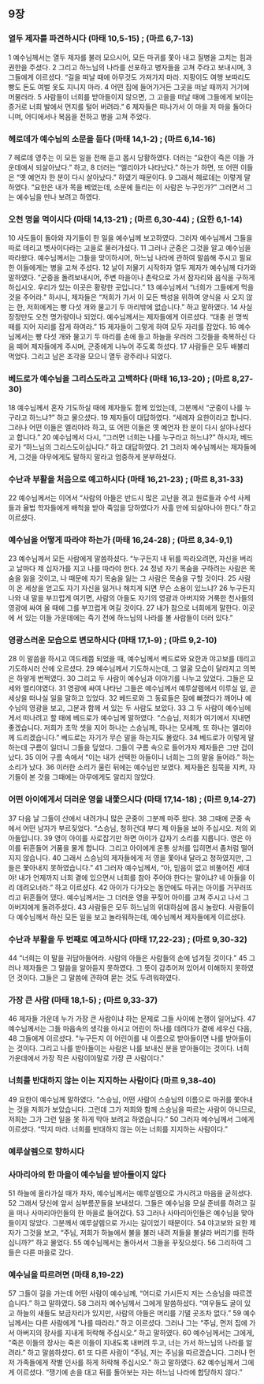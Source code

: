 ## 9장
### 열두 제자를 파견하시다 (마태 10,5-15) ;  (마르 6,7-13)
1 예수님께서는 열두 제자를 불러 모으시어, 모든 마귀를 쫓아 내고 질병을 고치는 힘과 권한을 주셨다.
2 그리고 하느님의 나라를 선포하고 병자들을 고쳐 주라고 보내시며,
3 그들에게 이르셨다. “길을 떠날 때에 아무것도 가져가지 마라. 지팡이도 여행 보따리도 빵도 돈도 여벌 옷도 지니지 마라.
4 어떤 집에 들어가거든 그곳을 떠날 때까지 거기에 머물러라.
5 사람들이 너희를 받아들이지 않으면, 그 고을을 떠날 때에 그들에게 보이는 증거로 너희 발에서 먼지를 털어 버려라.”
6 제자들은 떠나가서 이 마을 저 마을 돌아다니며, 어디에서나 복음을 전하고 병을 고쳐 주었다.
### 헤로데가 예수님의 소문을 듣다 (마태 14,1-2) ;  (마르 6,14-16)
7 헤로데 영주는 이 모든 일을 전해 듣고 몹시 당황하였다. 더러는 “요한이 죽은 이들 가운데에서 되살아났다.” 하고,
8 더러는 “엘리야가 나타났다.” 하는가 하면, 또 어떤 이들은 “옛 예언자 한 분이 다시 살아났다.” 하였기 때문이다.
9 그래서 헤로데는 이렇게 말하였다. “요한은 내가 목을 베었는데, 소문에 들리는 이 사람은 누구인가?” 그러면서 그는 예수님을 만나 보려고 하였다.
### 오천 명을 먹이시다 (마태 14,13-21) ;  (마르 6,30-44) ;  (요한 6,1-14)
10 사도들이 돌아와 자기들이 한 일을 예수님께 보고하였다. 그러자 예수님께서 그들을 따로 데리고 벳사이다라는 고을로 물러가셨다.
11 그러나 군중은 그것을 알고 예수님을 따라왔다. 예수님께서는 그들을 맞이하시어, 하느님 나라에 관하여 말씀해 주시고 필요한 이들에게는 병을 고쳐 주셨다.
12 날이 저물기 시작하자 열두 제자가 예수님께 다가와 말하였다. “군중을 돌려보내시어, 주변 마을이나 촌락으로 가서 잠자리와 음식을 구하게 하십시오. 우리가 있는 이곳은 황량한 곳입니다.”
13 예수님께서 “너희가 그들에게 먹을 것을 주어라.” 하시니, 제자들은 “저희가 가서 이 모든 백성을 위하여 양식을 사 오지 않는 한, 저희에게는 빵 다섯 개와 물고기 두 마리밖에 없습니다.” 하고 말하였다.
14 사실 장정만도 오천 명가량이나 되었다. 예수님께서는 제자들에게 이르셨다. “대충 쉰 명씩 떼를 지어 자리를 잡게 하여라.”
15 제자들이 그렇게 하여 모두 자리를 잡았다.
16 예수님께서는 빵 다섯 개와 물고기 두 마리를 손에 들고 하늘을 우러러 그것들을 축복하신 다음 떼어 제자들에게 주시며, 군중에게 나누어 주도록 하셨다.
17 사람들은 모두 배불리 먹었다. 그리고 남은 조각을 모으니 열두 광주리나 되었다.
### 베드로가 예수님을 그리스도라고 고백하다 (마태 16,13-20) ;  (마르 8,27-30)
18 예수님께서 혼자 기도하실 때에 제자들도 함께 있었는데, 그분께서 “군중이 나를 누구라고 하느냐?” 하고 물으셨다.
19 제자들이 대답하였다. “세례자 요한이라고 합니다. 그러나 어떤 이들은 엘리야라 하고, 또 어떤 이들은 옛 예언자 한 분이 다시 살아나셨다고 합니다.”
20 예수님께서 다시, “그러면 너희는 나를 누구라고 하느냐?” 하시자, 베드로가 “하느님의 그리스도이십니다.” 하고 대답하였다.
21 그러자 예수님께서는 제자들에게, 그것을 아무에게도 말하지 말라고 엄중하게 분부하셨다.
### 수난과 부활을 처음으로 예고하시다 (마태 16,21-23) ;  (마르 8,31-33)
22 예수님께서는 이어서 “사람의 아들은 반드시 많은 고난을 겪고 원로들과 수석 사제들과 율법 학자들에게 배척을 받아 죽임을 당하였다가 사흘 만에 되살아나야 한다.” 하고 이르셨다.
### 예수님을 어떻게 따라야 하는가 (마태 16,24-28) ;  (마르 8,34-9,1)
23 예수님께서 모든 사람에게 말씀하셨다. “누구든지 내 뒤를 따라오려면, 자신을 버리고 날마다 제 십자가를 지고 나를 따라야 한다.
24 정녕 자기 목숨을 구하려는 사람은 목숨을 잃을 것이고, 나 때문에 자기 목숨을 잃는 그 사람은 목숨을 구할 것이다.
25 사람이 온 세상을 얻고도 자기 자신을 잃거나 해치게 되면 무슨 소용이 있느냐?
26 누구든지 나와 내 말을 부끄럽게 여기면, 사람의 아들도 자기의 영광과 아버지와 거룩한 천사들의 영광에 싸여 올 때에 그를 부끄럽게 여길 것이다.
27 내가 참으로 너희에게 말한다. 이곳에 서 있는 이들 가운데에는 죽기 전에 하느님의 나라를 볼 사람들이 더러 있다.”
### 영광스러운 모습으로 변모하시다 (마태 17,1-9) ;  (마르 9,2-10)
28 이 말씀을 하시고 여드레쯤 되었을 때, 예수님께서 베드로와 요한과 야고보를 데리고 기도하시러 산에 오르셨다.
29 예수님께서 기도하시는데, 그 얼굴 모습이 달라지고 의복은 하얗게 번쩍였다.
30 그리고 두 사람이 예수님과 이야기를 나누고 있었다. 그들은 모세와 엘리야였다.
31 영광에 싸여 나타난 그들은 예수님께서 예루살렘에서 이루실 일, 곧 세상을 떠나실 일을 말하고 있었다.
32 베드로와 그 동료들은 잠에 빠졌다가 깨어나 예수님의 영광을 보고, 그분과 함께 서 있는 두 사람도 보았다.
33 그 두 사람이 예수님에게서 떠나려고 할 때에 베드로가 예수님께 말하였다. “스승님, 저희가 여기에서 지내면 좋겠습니다. 저희가 초막 셋을 지어 하나는 스승님께, 하나는 모세께, 또 하나는 엘리야께 드리겠습니다.” 베드로는 자기가 무슨 말을 하는지도 몰랐다.
34 베드로가 이렇게 말하는데 구름이 일더니 그들을 덮었다. 그들이 구름 속으로 들어가자 제자들은 그만 겁이 났다.
35 이어 구름 속에서 “이는 내가 선택한 아들이니 너희는 그의 말을 들어라.” 하는 소리가 났다.
36 이러한 소리가 울린 뒤에는 예수님만 보였다. 제자들은 침묵을 지켜, 자기들이 본 것을 그때에는 아무에게도 알리지 않았다.
### 어떤 아이에게서 더러운 영을 내쫓으시다 (마태 17,14-18) ;  (마르 9,14-27)
37 다음 날 그들이 산에서 내려가니 많은 군중이 그분께 마주 왔다.
38 그때에 군중 속에서 어떤 남자가 부르짖었다. “스승님, 청하건대 부디 제 아들을 보아 주십시오. 저의 외아들입니다.
39 영이 아이를 사로잡기만 하면 아이가 갑자기 소리를 지릅니다. 영은 아이를 뒤흔들어 거품을 물게 합니다. 그리고 아이에게 온통 상처를 입히면서 좀처럼 떨어지지 않습니다.
40 그래서 스승님의 제자들에게 저 영을 쫓아내 달라고 청하였지만, 그들은 쫓아내지 못하였습니다.”
41 그러자 예수님께서, “아, 믿음이 없고 비뚤어진 세대야! 내가 언제까지 너희 곁에 있으면서 너희를 참아 주어야 한다는 말이냐? 네 아들을 이리 데려오너라.” 하고 이르셨다.
42 아이가 다가오는 동안에도 마귀는 아이를 거꾸러뜨리고 뒤흔들어 댔다. 예수님께서는 그 더러운 영을 꾸짖어 아이를 고쳐 주시고 나서 그 아버지에게 돌려주셨다.
43 사람들은 모두 하느님의 위대하심에 몹시 놀랐다. 사람들이 다 예수님께서 하신 모든 일을 보고 놀라워하는데, 예수님께서 제자들에게 이르셨다.
### 수난과 부활을 두 번째로 예고하시다 (마태 17,22-23) ;  (마르 9,30-32)
44 “너희는 이 말을 귀담아들어라. 사람의 아들은 사람들의 손에 넘겨질 것이다.”
45 그러나 제자들은 그 말씀을 알아듣지 못하였다. 그 뜻이 감추어져 있어서 이해하지 못하였던 것이다. 그들은 그 말씀에 관하여 묻는 것도 두려워하였다.
### 가장 큰 사람 (마태 18,1-5) ;  (마르 9,33-37)
46 제자들 가운데 누가 가장 큰 사람이냐 하는 문제로 그들 사이에 논쟁이 일어났다.
47 예수님께서는 그들 마음속의 생각을 아시고 어린이 하나를 데려다가 곁에 세우신 다음,
48 그들에게 이르셨다. "누구든지 이 어린이를 내 이름으로 받아들이면 나를 받아들이는 것이다. 그리고 나를 받아들이는 사람은 나를 보내신 분을 받아들이는 것이다. 너희 가운데에서 가장 작은 사람이야말로 가장 큰 사람이다."
### 너희를 반대하지 않는 이는 지지하는 사람이다 (마르 9,38-40)
49 요한이 예수님께 말하였다. “스승님, 어떤 사람이 스승님의 이름으로 마귀를 쫓아내는 것을 저희가 보았습니다. 그런데 그가 저희와 함께 스승님을 따르는 사람이 아니므로, 저희는 그가 그런 일을 못 하게 막아 보려고 하였습니다.”
50 그러자 예수님께서 그에게 이르셨다. “막지 마라. 너희를 반대하지 않는 이는 너희를 지지하는 사람이다.”
### 예루살렘으로 향하시다
### 사마리아의 한 마을이 예수님을 받아들이지 않다
51 하늘에 올라가실 때가 차자, 예수님께서는 예루살렘으로 가시려고 마음을 굳히셨다.
52 그래서 당신에 앞서 심부름꾼들을 보내셨다. 그들은 예수님을 모실 준비를 하려고 길을 떠나 사마리아인들의 한 마을로 들어갔다.
53 그러나 사마리아인들은 예수님을 맞아들이지 않았다. 그분께서 예루살렘으로 가시는 길이었기 때문이다.
54 야고보와 요한 제자가 그것을 보고, “주님, 저희가 하늘에서 불을 불러 내려 저들을 불살라 버리기를 원하십니까?” 하고 물었다.
55 예수님께서는 돌아서서 그들을 꾸짖으셨다.
56 그리하여 그들은 다른 마을로 갔다.
### 예수님을 따르려면 (마태 8,19-22)
57 그들이 길을 가는데 어떤 사람이 예수님께, “어디로 가시든지 저는 스승님을 따르겠습니다.” 하고 말하였다.
58 그러자 예수님께서 그에게 말씀하셨다. “여우들도 굴이 있고 하늘의 새들도 보금자리가 있지만, 사람의 아들은 머리를 기댈 곳조차 없다.”
59 예수님께서는 다른 사람에게 “나를 따라라.” 하고 이르셨다. 그러나 그는 “주님, 먼저 집에 가서 아버지의 장사를 지내게 허락해 주십시오.” 하고 말하였다.
60 예수님께서는 그에게, “죽은 이들의 장사는 죽은 이들이 지내도록 내버려 두고, 너는 가서 하느님의 나라를 알려라.” 하고 말씀하셨다.
61 또 다른 사람이 “주님, 저는 주님을 따르겠습니다. 그러나 먼저 가족들에게 작별 인사를 하게 허락해 주십시오.” 하고 말하였다.
62 예수님께서 그에게 이르셨다. “쟁기에 손을 대고 뒤를 돌아보는 자는 하느님 나라에 합당하지 않다.”
